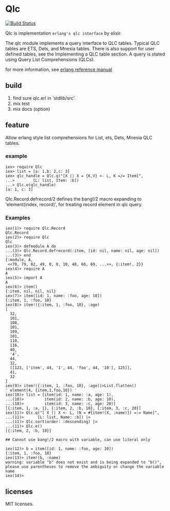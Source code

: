 Qlc
===

[![Build Status](https://travis-ci.org/k1complete/qlc.svg?branch=master)](https://travis-ci.org/k1complete/qlc)

Qlc is implementation `erlang's qlc interface` by elixir.

The qlc module implements a query interface to QLC tables. 
Typical QLC tables are ETS, Dets, and Mnesia tables. 
There is also support for user defined tables, see the Implementing 
a QLC table section. A query is stated using Query List 
Comprehensions (QLCs). 

for more information, see 
[erlang reference manual](http://www.erlang.org/doc/man/qlc.html)

## build

1. find sure qlc.erl in 'stdlib/src'.
2. mix test
3. mix docs (option)

## feature

Allow erlang style list comprehensions for List, ets, Dets, Mnesia QLC tables.

### example

    iex> require Qlc
    iex> list = [a: 1,b: 2,c: 3]
    iex> qlc_handle = Qlc.q("[X || X = {K,V} <- L, K =/= Item]", 
    ...>        [L: list, Item: :b])
    ...> Qlc.e(qlc_handle)
    [a: 1, c: 3]

Qlc.Record.defrecord/2 defines the bang!/2 macro expanding to 
'element(index, record)', for treating record element in qlc query.

### Examples

    iex(1)> require Qlc.Record
    Qlc.Record
    iex(2)> require Qlc
    Qlc
    iex(3)> defmodule A do
    ...(3)> Qlc.Record.defrecord(:item, [id: nil, name: nil, age: nil])
    ...(3)> end
    {:module, A,
     <<70, 79, 82, 49, 0, 0, 10, 48, 66, 69, ...>>, {:item!, 2}}
    iex(4)> require A
    A
    iex(5)> import A
    A
    iex(6)> item()
    {:item, nil, nil, nil}
    iex(7)> item([id: 1, name: :foo, age: 10])
    {:item, 1, :foo, 10}
    iex(8)> item!({:item, 1, :foo, 10}, :age)
    [
      32,
      101,
      108,
      101,
      109,
      101,
      110,
      116,
      40,
      '4',
      44,
      32,
      [[123, ['item', 44, '1', 44, 'foo', 44, '10'], 125]],
      41,
      32
    ]
    iex(9)> item!({:item, 1, :foo, 10}, :age)|>List.flatten()
    ' element(4, {item,1,foo,10}) '
    iex(10)> list = [item(id: 1, name: :a, age: 1), 
    ...(10)>         item(id: 2, name: :b, age: 10), 
    ...(10)>         item(id: 3, name: :c, age: 20)]
    [{:item, 1, :a, 1}, {:item, 2, :b, 10}, {:item, 3, :c, 20}]
    iex(11)> Qlc.q("[ X || X <- L, (N = #{item!(X, :name)}) =:= Name]", 
    ...(11)>      [L: list, Name: :b]) |>
    ...(11)> Qlc.sort(order: :descending) |>
    ...(11)> Qlc.e()
    [{:item, 2, :b, 10}]

    ## Cannot use bang!/2 macro with variable, can use literal only

    iex(12)> b = item([id: 1, name: :foo, age: 10])
    {:item, 1, :foo, 10}
    iex(13)> item!(b, :name)
    warning: variable "b" does not exist and is being expanded to "b()", please use parentheses to remove the ambiguity or change the variable name
    iex(14)> 

## licenses
    
MIT licenses.
    
